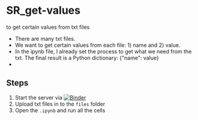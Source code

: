 # SR_get-values
to get certain values from txt files

- There are many txt files.
- We want to get certain values from each file: 1) name and 2) value.
- In the ipynb file, I already set the process to get what we need from the txt. The final result is a Python dictionary: {"name": value}
- 

## Steps
1. Start the server via [![Binder](https://mybinder.org/badge_logo.svg)](https://mybinder.org/v2/gh/wudaudau/SR_get-values/main)
2. Upload txt files in to the `files` folder
3. Open the `.ipynb` and run all the cells
